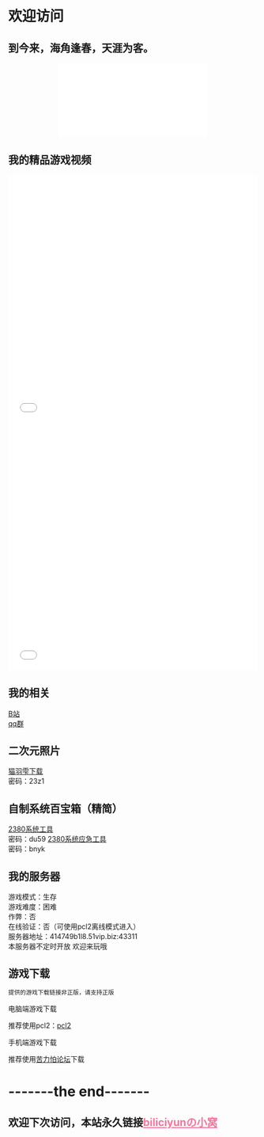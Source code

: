 # 欢迎访问
## 到今来，海角逢春，天涯为客。<br>

<div align="center">
  <iframe src="//music.163.com/outchain/player?type=2&id=1808492017&auto=0&height=66" scrolling="no" border="0" frameborder="no" framespacing="0" allowfullscreen="true"> </iframe>
</div>

## 我的精品游戏视频

<div align="center">
  <iframe src="//player.bilibili.com/player.html?bvid=BV1GJ411x7h7&cid=137649199&page=1" allowfullscreen="allowfullscreen" width="100%" height="500" scrolling="no" frameborder="0" sandbox="allow-top-navigation allow-same-origin allow-forms allow-scripts"></iframe>
</div>

<div align="center">
  <iframe src="//player.bilibili.com/player.html?aid=927070335&bvid=BV1wT4y1A7fC&cid=232719671&page=1" allowfullscreen="allowfullscreen" width="100%" height="500" scrolling="no" frameborder="0" sandbox="allow-top-navigation allow-same-origin allow-forms allow-scripts"> </iframe>
</div>

## 我的相关<br>
 [B站](https://space.bilibili.com/2066547841?spm_id_from=333.1007.0.0)<br>
 [qq群](https://jq.qq.com/?_wv=1027&k=jLA41A2c)

## 二次元照片<br>
 [猫羽雫下载](https://pan.baidu.com/s/1DjSzz8DtzYrtDpywOA_pCw)<br>
 密码：23z1
 
## 自制系统百宝箱（精简）<br>
 [2380系统工具](https://pan.baidu.com/s/1T4CgI396RVTgfWSb1S20Xg)<br>
  密码：du59
 [2380系统应急工具](https://pan.baidu.com/s/11Ni1OWWywPCH58IK56vLEg)<br>
  密码：bnyk
  
## 我的服务器
游戏模式：生存<br>
游戏难度：困难<br>
作弊：否<br>
在线验证：否（可使用pcl2离线模式进入）<br>
服务器地址：414749b1l8.51vip.biz:43311<br>
本服务器不定时开放
欢迎来玩哦<br>

## 游戏下载<br>

``` Markdown
提供的游戏下载链接非正版，请支持正版
```

电脑端游戏下载<br>

推荐使用pcl2：[pcl2](https://afdian.net/p/0164034c016c11ebafcb52540025c377)<br>

手机端游戏下载<br>

推荐使用[苦力怕论坛](https://klpbbs.com/xz/)下载<br>

# -------the end-------
## 欢迎下次访问，本站永久链接<a href="https://biliciyun.cf" style="color: #FB7299">biliciyunの小窝</a>
